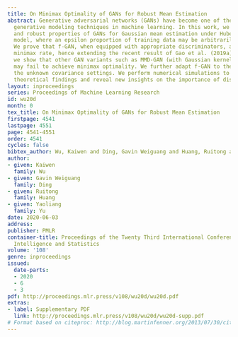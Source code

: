 ```yaml
---
title: On Minimax Optimality of GANs for Robust Mean Estimation
abstract: Generative adversarial networks (GANs) have become one of the most popular
  generative modeling techniques in machine learning. In this work, we study the statistical
  and robust properties of GANs for Gaussian mean estimation under Huber’s contamination
  model, where an epsilon proportion of training data may be arbitrarily corrupted.
  We prove that f-GAN, when equipped with appropriate discriminators, achieve optimal
  minimax rate, hence extending the recent result of Gao et al. (2019a). In contrast,
  we show that other GAN variants such as MMD-GAN (with Gaussian kernel) and W-GAN
  may fail to achieve minimax optimality. We further adapt f-GAN to the sparse and
  the unknown covariance settings. We perform numerical simulations to confirm our
  theoretical findings and reveal new insights on the importance of discriminators.
layout: inproceedings
series: Proceedings of Machine Learning Research
id: wu20d
month: 0
tex_title: On Minimax Optimality of GANs for Robust Mean Estimation
firstpage: 4541
lastpage: 4551
page: 4541-4551
order: 4541
cycles: false
bibtex_author: Wu, Kaiwen and Ding, Gavin Weiguang and Huang, Ruitong and Yu, Yaoliang
author:
- given: Kaiwen
  family: Wu
- given: Gavin Weiguang
  family: Ding
- given: Ruitong
  family: Huang
- given: Yaoliang
  family: Yu
date: 2020-06-03
address: 
publisher: PMLR
container-title: Proceedings of the Twenty Third International Conference on Artificial
  Intelligence and Statistics
volume: '108'
genre: inproceedings
issued:
  date-parts:
  - 2020
  - 6
  - 3
pdf: http://proceedings.mlr.press/v108/wu20d/wu20d.pdf
extras:
- label: Supplementary PDF
  link: http://proceedings.mlr.press/v108/wu20d/wu20d-supp.pdf
# Format based on citeproc: http://blog.martinfenner.org/2013/07/30/citeproc-yaml-for-bibliographies/
---
```

